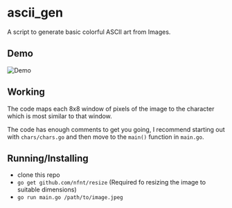 # ascii_gen
A script to generate basic colorful ASCII art from Images.

## Demo
![Demo](https://github.com/pulkitsharma07/pulkitsharma07.github.io/raw/development/assets/render1546308037772.gif)

## Working
The code maps each 8x8 window of pixels of the image to the character which is most similar to
that window.

The code has enough comments to get you going, I recommend starting out with `chars/chars.go` and then
move to the `main()` function in `main.go`.

## Running/Installing
* clone this repo
* `go get github.com/nfnt/resize`  (Required fo resizing the image to suitable dimensions)
* `go run main.go /path/to/image.jpeg`
